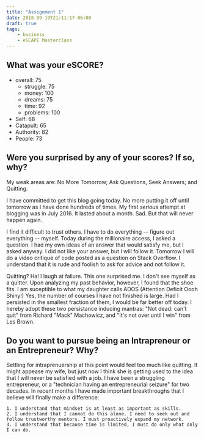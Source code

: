 ```yaml
---
title: "Assignment 1"
date: 2018-09-19T21:11:17-06:00
draft: true
tags:
    - business
    - eSCAPE Masterclass
---
```


## What was your eSCORE?

   - overall: 75
        - struggle: 75
        - money: 100
        - dreams: 75
        - time: 92
        - problems: 100
   - Self: 68
   - Catapult: 65
   - Authority: 82
   - People: 73

## Were you surprised by any of your scores? If so, why?

My weak areas are: No More Tomorrow; Ask Questions, Seek Answers; and Quitting.

I have committed to get this blog going today. No more putting it off until tomorrow as I have done hundreds of times. My first *serious* attempt at blogging was in July 2016. It lasted about a month. Sad. But that will never happen again.

I find it difficult to trust others. I have to do everything -- figure out everything -- myself. Today during the millionaire access, I asked a question. I had my own ideas of an answer that would satisfy me, but I asked anyway. I did not like your answer, but I will follow it. Tomorrow I will do a video critique of code posted as a question on Stack Overflow. I understand that it is rude and foolish to ask for advice and not follow it.

Quitting? Ha! I laugh at failure. This one surprised me. I don't see myself as a quitter. Upon analyzing my past behavior, however, I found that the shoe fits. I am suceptible to what my daughter calls ADOS (Attention Deficit Oooh Shiny!) Yes, the number of courses I have not finished is large. Had I persisted in the smallest fraction of them, I would be far better off today. I hereby adopt these two persistance inducing mantras: "Not dead: can't quit" from Richard "Mack" Machowicz, and "It's not over until I win" from Les Brown.

## Do you want to pursue being an Intrapreneur or an Entrepreneur? Why?

Settling for intraprenuership at this point would feel too much like quitting. It might appease my wife, but just now I think she is getting used to the idea that I will never be satisfied with a job. I have been a struggling entrepreneur, or a "technician having an entrepreneurial seizure" for two decades. In recent months I have made important breakthroughs that I believe will finally make a difference:

    1. I understand that mindset is at least as important as skills.
    2. I understand that I cannot do this alone. I need to seek out and follow trustworthy mentors. I must proactively expand my network.
    3. I understand that because time is limited, I must do only what only I can do.
